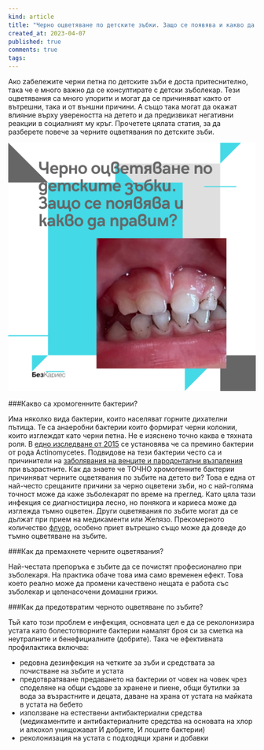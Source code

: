 ```yaml
---
kind: article
title: "Черно оцветяване по детските зъбки. Защо се появява и какво да правим?"
created_at: 2023-04-07
published: true
comments: true
tags:
--- 
```

Ако zабележите черни петна по детските зъби е доста притеснително, така че е много важно да се консултирате с детски зъболекар. Тези оцветявания са много упорити и могат да се причиняват както от вътрешни, така и от външни причини. А също така могат да окажат влияние върху увереността на детето и да предизвикат негативни реакции в социалният му кръг. Прочетете цялата статия, за да разберете повече за черните оцветявания по детските зъби.<br />

![черни оцветявания по зъбите](/images/posts/blackteeth.jpg)


<!-- more -->

###Какво са хромогенните бактерии?

Има няколко вида бактерии, които населяват горните дихателни пътища. Те са анаеробни бактерии които формират черни колонии, които изглеждат като черни петна. Не е изяснено точно каква е тяхната роля. В [едно изследване от 2015](https://www.ncbi.nlm.nih.gov/pmc/articles/PMC4354720/) се установява че са премино бактерии от рода Actinomycetes. Подвидове на тези бактерии често са и причинители на [заболявания на венците и пародонтални възпаления](https://bezkaries.com/blog/2016-11-02-отдръпнати-венци/) при възрастните.
Как да знаете че ТОЧНО хромогенните бактерии причиняват черните оцветявания по зъбите на детето ви?
Това е една от най-често срещаните причини за черно оцветени зъби, но с най-голяма точност може да каже зъболекарят по време на преглед. Като цяла тази инфекция се диагностицира лесно, но понякога и кариеса може да изглежда тъмно оцветен. Други оцветявания по зъбите могат да се дължат при прием на медикаменти или Желязо. Прекомерното количество [флуор](https://bezkaries.com/blog/2019-09-22-да-пие-ли-детето-флуорирана-вода/), особено приет вътрешно също може да доведе до тъмно оцветяване на зъбите.<br />

###Как да премахнете черните оцветявания?

Най-честата препоръка е зъбите да се почистят професионално при зъболекаря. На практика обаче това има само временен ефект. Това което реално може да промени качествено нещата е работа със зъболекар и целенасочени домашни грижи.<br />

###Как да предотвратим черното оцветяване по зъбите?

Тъй като този проблем е инфекция, основната цел е да се реколонизира устата като болестотворните бактерии намалят броя си за сметка на неутралните и бенефициалните (добрите). Така че ефективната профилактика включва:
- редовна дезинфекция на четките за зъби и средствата за почистване на зъбите и устата
- предотвратяване предаването на бактерии от човек на човек чрез споделяне на общи съдове за хранене и пиене, общи бутилки за вода за възрастните и децата, даване на храна от устата на майката в устата на бебето
- използване на естествени антибактериални средства (медикаментите и антибактериалните средства на основата на хлор и алкохол унищожават И добрите, И лошите бактерии)
- реколонизация на устата с подходящи храни и добавки

